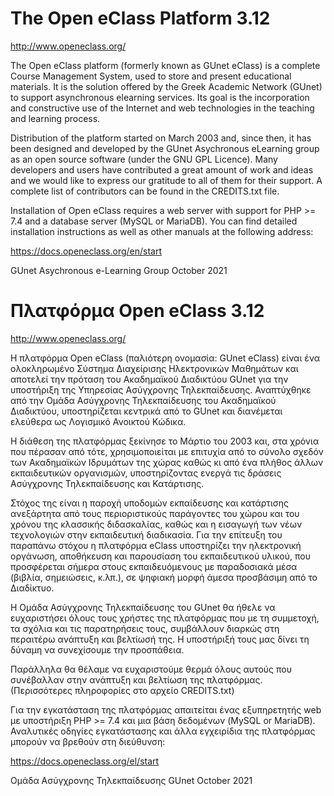 # The Open eClass Platform 3.12

http://www.openeclass.org/

The Open eClass platform (formerly known as GUnet eClass) is a complete Course
Management System, used to store and present educational materials. It is the
solution offered by the Greek Academic Network (GUnet) to support asynchronous
elearning services. Its goal is the incorporation and constructive use of the
Internet and web technologies in the teaching and learning process.

Distribution of the platform started on March 2003 and, since then, it has
been designed and developed by the GUnet Asychronous eLearning group as an
open source software (under the GNU GPL Licence). Many developers and users
have contributed a great amount of work and ideas and we would like to express
our gratitude to all of them for their support. A complete list of
contributors can be found in the CREDITS.txt file.

Installation of Open eClass requires a web server with support for PHP >= 7.4
and a database server (MySQL or MariaDB). You can find detailed installation
instructions as well as other manuals at the following address:

https://docs.openeclass.org/en/start

GUnet Asychronous e-Learning Group
October 2021


# Πλατφόρμα Open eClass 3.12

http://www.openeclass.org/

Η πλατφόρμα Open eClass (παλιότερη ονομασία: GUnet eClass) είναι ένα
ολοκληρωμένο Σύστημα Διαχείρισης Ηλεκτρονικών Μαθημάτων και αποτελεί την
πρόταση του Ακαδημαϊκού Διαδικτύου GUnet για την υποστήριξη της Υπηρεσίας
Ασύγχρονης Τηλεκπαίδευσης. Αναπτύχθηκε από την Ομάδα Ασύγχρονης Τηλεκπαίδευσης
του Ακαδημαϊκού Διαδικτύου, υποστηρίζεται κεντρικά από το GUnet και διανέμεται
ελεύθερα ως Λογισμικό Ανοικτού Κώδικα.

Η διάθεση της πλατφόρμας ξεκίνησε το Μάρτιο του 2003 και, στα χρόνια που
πέρασαν από τότε, χρησιμοποιείται με επιτυχία από το σύνολο σχεδόν των
Ακαδημαϊκών Ιδρυμάτων της χώρας καθώς κι από ένα πλήθος άλλων εκπαιδευτικών
οργανισμών, υποστηρίζοντας ενεργά τις δράσεις Ασύγχρονης Τηλεκπαίδευσης και
Κατάρτισης.

Στόχος της είναι η παροχή υποδομών εκπαίδευσης και κατάρτισης ανεξάρτητα
από τους περιοριστικούς παράγοντες του χώρου και του χρόνου της κλασσικής
διδασκαλίας, καθώς και η εισαγωγή των νέων τεχνολογιών στην εκπαιδευτική
διαδικασία. Για την επίτευξη του παραπάνω στόχου η πλατφόρμα eClass υποστηρίζει
την ηλεκτρονική οργάνωση, αποθήκευση και παρουσίαση του εκπαιδευτικού υλικού,
που προσφέρεται σήμερα στους εκπαιδευόμενους με παραδοσιακά μέσα (βιβλία,
σημειώσεις, κ.λπ.), σε ψηφιακή μορφή άμεσα προσβάσιμη από το Διαδίκτυο.

Η Ομάδα Ασύγχρονης Τηλεκπαίδευσης του GUnet θα ήθελε να ευχαριστήσει όλους
τους χρήστες της πλατφόρμας που με τη συμμετοχή, τα σχόλια και τις παρατηρήσεις
τους, συμβάλλουν διαρκώς στη περαιτέρω ανάπτυξη και βελτίωσή της. Η υποστήριξή
τους μας δίνει τη δύναμη να συνεχίσουμε την προσπάθεια.

Παράλληλα θα θέλαμε να ευχαριστούμε θερμά όλους αυτούς που συνέβαλλαν στην ανάπτυξη
και βελτίωση της πλατφόρμας. (Περισσότερες πληροφορίες στο αρχείο CREDITS.txt)

Για την εγκατάσταση της πλατφόρμας απαιτείται ένας εξυπηρετητής web με υποστήριξη
PHP >= 7.4 και μια βάση δεδομένων (MySQL or MariaDB). Αναλυτικές οδηγίες εγκατάστασης
και άλλα εγχειρίδια της πλατφόρμας μπορούν να βρεθούν στη διεύθυνση:

https://docs.openeclass.org/el/start

Ομάδα Ασύγχρονης Τηλεκπαίδευσης GUnet
October 2021
